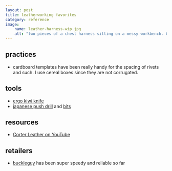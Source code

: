 ```yaml
---
layout: post
title: leatherworking favorites
category: reference
image: 
    name: leather-harness-wip.jpg
    alt: "two pieces of a chest harness sitting on a messy workbench. both pieces are about 8 inches long total and consist of two large o-rings joined by a dark teal leather strap. the o rings and rivets are matte black."
---
```


## practices

- cardboard templates have been really handy for the spacing of rivets and such. I use cereal boxes since they are not corrugated.

## tools

- [ergo kiwi knife](https://www.buckleguy.com/ergo-kiwi-knife-2-0/)
- [japanese push drill](https://www.talasonline.com/Japanese-Push-Drill) and [bits](https://www.talasonline.com/Japanese-Push-Drill-Replacement-Bits)

## resources

- [Corter Leather on YouTube](https://www.youtube.com/@Corter)

## retailers

- [buckleguy](https://www.buckleguy.com/) has been super speedy and reliable so far